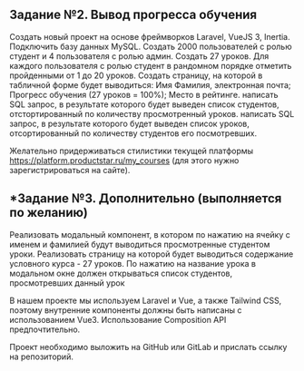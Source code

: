 Задание №2. Вывод прогресса обучения
------------------------------------------------------------------------------
Создать новый проект на основе фреймворков Laravel, VueJS 3, Inertia.
Подключить базу данных MySQL.
Создать 2000 пользователей с ролью студент и 4 пользователя с ролью админ.
Создать 27 уроков.
Для каждого пользователя с ролью студент в рандомном порядке отметить пройденными от 1 до 20 уроков.
Создать страницу, на которой в табличной форме будет выводиться:
Имя Фамилия, электронная почта;
Прогресс обучения (27 уроков = 100%);
Место в рейтинге.
написать SQL запрос, в результате которого будет выведен список студентов, отстортированный по количеству просмотренный уроков.
написать SQL запрос, в результате которого будет выведен список уроков, отсортированный по количеству студентов его посмотревших.

Желательно придерживаться стилистики текущей платформы https://platform.productstar.ru/my_courses (для этого нужно зарегистрироваться на сайте).


*Задание №3. Дополнительно (выполняется по желанию)
------------------------------------------------------------------------------
Реализовать модальный компонент, в котором по нажатию на ячейку с именем и фамилией будут выводиться просмотренные студентом уроки.
Реализовать страницу на которой будет выводиться содержание условного курса - 27 уроков. По нажатию на название урока в модальном окне должен открываться список студентов, просмотревших данный урок


В нашем проекте мы используем Laravel и Vue, а также Tailwind CSS, поэтому внутренние компоненты должны быть написаны с использованием Vue3. 
Использование Composition API предпочтительно.

Проект необходимо выложить на GitHub или GitLab и прислать ссылку на репозиторий.
